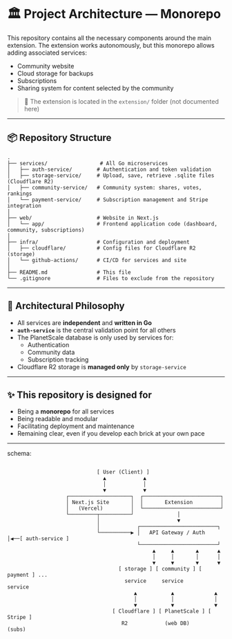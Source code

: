 # 🏛️ Project Architecture — Monorepo

This repository contains all the necessary components around the main extension.
The extension works autonomously, but this monorepo allows adding associated services:

- Community website
- Cloud storage for backups
- Subscriptions
- Sharing system for content selected by the community

> 📌 The extension is located in the `extension/` folder (not documented here)

---

## 📦 Repository Structure

```b
.
├── services/                 # All Go microservices
│   ├── auth-service/        # Authentication and token validation
│   ├── storage-service/     # Upload, save, retrieve .sqlite files (Cloudflare R2)
│   ├── community-service/   # Community system: shares, votes, rankings
│   └── payment-service/     # Subscription management and Stripe integration
│
├── web/                     # Website in Next.js
│   └── app/                 # Frontend application code (dashboard, community, subscriptions)
│
├── infra/                   # Configuration and deployment
│   ├── cloudflare/          # Config files for Cloudflare R2 (storage)
│   └── github-actions/      # CI/CD for services and site
│
├── README.md                # This file
└── .gitignore               # Files to exclude from the repository
```

---

## 🧠 Architectural Philosophy

- All services are **independent** and **written in Go**
- **`auth-service`** is the central validation point for all others
- The PlanetScale database is only used by services for:
  - Authentication
  - Community data
  - Subscription tracking
- Cloudflare R2 storage is **managed only** by `storage-service`

---

## ✨ This repository is designed for

- Being a **monorepo** for all services
- Being readable and modular
- Facilitating deployment and maintenance
- Remaining clear, even if you develop each brick at your own pace

---

schema:

```b

                             [ User (Client) ]
                               ▲            ▲
                               │            │
                               ▼            ▼
                   ┌────────────────────┐  ┌─────────────────────────┐
                   │ Next.js Site       │  │       Extension         │
                   │   (Vercel)         │  └─────────────────────────┘
                   └─────────┬──────────┘              │
                             │                         ▼
                             │            ┌─────────────────────────┐
                             └──────────▶ │   API Gateway / Auth    │◀──[ auth-service ]
                                          └─────────────────────────┘
                                               ▲     ▲       ▲      ▲
                                               │     │       │      │
                                               ▼     ▼       ▼      ▼
                                    [ storage ] [ community ] [ payment ] ...
                                      service     service       service
                                         ▲           ▲             ▲
                                         │           │             │
                                         ▼           ▼             ▼
                                  [ Cloudflare ] [ PlanetScale ] [ Stripe ]
                                     R2            (web DB)       (subs)
